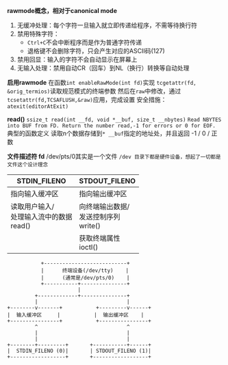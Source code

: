 **rawmode概念，相对于canonical mode**
1. 无缓冲处理：每个字符一旦输入就立即传递给程序，不需等待换行符
2. 禁用特殊字符：
    - `Ctrl+C`不会中断程序而是作为普通字符传递
    - 退格键不会删除字符，只会产生对应的ASCII码(127)
3. 禁用回显：输入的字符不会自动显示在屏幕上
4. 无输入处理：禁用自动CR（回车）到NL（换行）转换等自动处理

**启用rawmode**
在函数`int enableRawMode(int fd)`实现
`tcgetattr(fd, &orig_termios)`读取规范模式的终端参数
然后在`raw`中修改，通过`tcsetattr(fd,TCSAFLUSH,&raw)`应用，完成设置
安全措施：`atexit(editorAtExit)`

**read()**
`ssize_t read(int __fd, void *__buf, size_t __nbytes)`
`Read NBYTES into BUF from FD. Return the number read,-1 for errors or 0 for EOF.`
典型的函数定义
读取n个数据存储到`* __buf`指定的地址处，并且返回 -1 / 0 / 正数

**文件描述符 fd**
/dev/pts/0其实是一个文件
`/dev 目录下都是硬件设备，想起了一切都是文件这个设计理念`

| STDIN_FILENO                   | STDOUT_FILENO                 |
| ------------------------------ | ----------------------------- |
| 指向输入缓冲区                        | 指向输出缓冲区                       |
| 读取用户输入/<br>处理输入流中的数据<br>read() | 向终端输出数据/<br>发送控制序列<br>write() |
|                                | 获取终端属性<br>ioctl()             |

```
           +---------------------------+
           |      终端设备(/dev/tty)    |
           |      (通常是/dev/pts/0)    |
           +-----------+---------------+
                       |
         +-------------+---------------+
         |                             |
+--------v-------+           +---------v------+
|  输入缓冲区     |           |  输出缓冲区    |
+----------------+           +----------------+
         ^                             ^
         |                             |
         |                             |
+--------+---------+       +-----------+------+
|  STDIN_FILENO (0)|       | STDOUT_FILENO (1)|
+------------------+       +------------------+
```